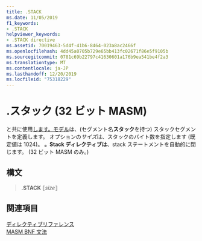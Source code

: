 ```yaml
---
title: .STACK
ms.date: 11/05/2019
f1_keywords:
- .STACK
helpviewer_keywords:
- .STACK directive
ms.assetid: 70019463-5d4f-41b6-8464-023a8ac2466f
ms.openlocfilehash: 4dd45a0705b729e65bb413fc02671f86e5f9105b
ms.sourcegitcommit: 0781c69b22797c41630601a176b9ea541be4f2a3
ms.translationtype: MT
ms.contentlocale: ja-JP
ms.lasthandoff: 12/20/2019
ms.locfileid: "75318229"
---
```

# <a name="stack-32-bit-masm"></a>.スタック (32 ビット MASM)

と共に使用[します。モデル](dot-model.md)は、(セグメント名**スタック**を持つ) スタックセグメントを定義します。 オプションの*サイズ*は、スタックのバイト数を指定します (既定値は 1024)。 **。Stack ディレクティブは**、stack ステートメントを自動的に閉じます。 (32 ビット MASM のみ。)

## <a name="syntax"></a>構文

> **.STACK** ⟦*size*⟧

## <a name="see-also"></a>関連項目

[ディレクティブリファレンス](directives-reference.md)\
[MASM BNF 文法](masm-bnf-grammar.md)
